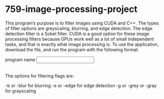 # 759-image-processing-project

This program’s purpose is to filter images using CUDA and C++. The types of filter options are greyscaling, blurring, and edge detection. The edge detection filter is a Sobel filter. CUDA is a good option for these image processing filters because GPUs work well as a lot of small independent tasks, and that is exactly what image processing is. To use the application, download the file, and run the program with the following format:
 
program name <input image> <option for filtering> 

The options for filtering flags are:

-b or -blur for blurring
-e or -edge for edge detection
-g or -grey or -gray for grayscaling
